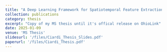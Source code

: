 ```yaml
---
title: "A Deep Learning Framework for Spatiotemporal Feature Extraction and Characterization of Synchrotron X-Ray Computed Tomography in Stress Corrosion Cracking of AlMg"
collection: publications
category: thesis
excerpt: "Copy of my MS thesis until it's offical release on OhioLink"
date: 2025-01-09
venue: 'MS Thesis'
slidesurl: '/files/Ciardi_Thesis_Slides.pdf'
paperurl: '/files/Ciardi_Thesis.pdf'
---
```

